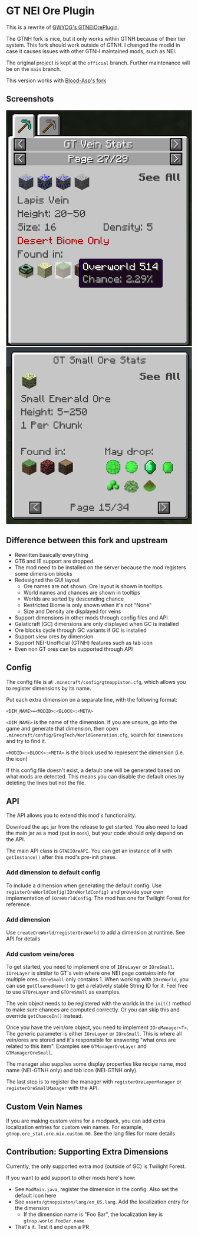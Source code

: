 # GT NEI Ore Plugin
This is a rewrite of [GWYOG's GTNEIOrePlugin](https://github.com/GWYOG/GTNEIOrePlugin).

The GTNH fork is nice, but it only works within GTNH because of their tier system.
This fork should work outside of GTNH. I changed the modid in case
it causes issues with other GTNH maintained mods, such as NEI.

The original project is kept at the `official` branch. Further maintenance will be on the `main` branch.

This version works with [Blood-Asp's fork](https://github.com/Blood-Asp/GT5-Unofficial)

## Screenshots
![](./docs/demo_vein.png)
![](./docs/demo_small.png)

## Difference between this fork and upstream
- Rewritten basically everything
- GT6 and IE support are dropped.
- The mod need to be installed on the server because the mod registers some dimension blocks
- Redesigned the GUI layout
    - Ore names are not shown. Ore layout is shown in tooltips.
    - World names and chances are shown in tooltips
    - Worlds are sorted by descending chance
    - Restricted Biome is only shown when it's not "None"
    - Size and Density are displayed for veins
- Support dimensions in other mods through config files and API
- Galaticraft (GC) dimensions are only displayed when GC is installed
- Ore blocks cycle through GC variants if GC is installed
- Support view ores by dimension
- Support NEI-Unofficial (GTNH) features such as tab icon
- Even non GT ores can be supported through API


## Config
The config file is at `.minecraft/config/gtnoppiston.cfg`, which allows you to register dimensions
by its name.

Put each extra dimension on a separate line, with the following format:
```
<DIM_NAME>=<MODID>:<BLOCK>:<META>
```
`<DIM_NAME>` is the name of the dimension. If you are unsure, go into the game
and generate that dimension, then open `.minecraft/config/GregTech/WorldGeneration.cfg`,
search for `dimensions` and try to find it.

`<MODID>:<BLOCK>:<META>` is the block used to represent the dimension (i.e. the icon)

If this config file doesn't exist, a default one will be generated based on 
what mods are detected.
This means you can disable the default ones by deleting the lines but not the file.

## API
The API allows you to extend this mod's functionality.

Download the `api` jar from the release to get started. You also need to load
the main jar as a mod (put in `mods`), but your code should only depend on the API.

The main API class is `GTNEIOreAPI`. You can get an instance of it with `getInstance()`
after this mod's pre-init phase. 

### Add dimension to default config
To include a dimension when generating the default config. Use `registerOreWorldConfig(IOreWorldConfig)`
and provide your own implementation of `IOreWorldConfig`. The mod has one for Twilight Forest for reference.

### Add dimension
Use `createOreWorld/registerOreWorld` to add a dimension at runtime. See API for details

### Add custom veins/ores
To get started, you need to implement one of `IOreLayer` or `IOreSmall`.
`IOreLayer` is similar to GT's vein where one NEI page contains info for multiple ores.
`IOreSmall` only contains 1. When working with `IOreWorld`, you can use `getCleanedName()`
to get a relatively stable String ID for it. Feel free to use `GTOreLayer` and `GTOreSmall` as examples.

The vein object needs to be registered with the worlds in the `init()` method to make sure
chances are computed correctly. Or you can skip this and override `getChanceIn()` instead.

Once you have the vein/ore object, you need to implement `IOreManager<T>`. 
The generic parameter is either `IOreLayer` or `IOreSmall`. This is where all vein/ores
are stored and it's responsible for answering "what ores are related to this item".
Examples see `GTManagerOreLayer` and `GTManagerOreSmall`.

The manager also supplies some display properties like recipe name, mod name (NEI-GTNH only)
and tab icon (NEI-GTNH only).

The last step is to register the manager with `registerOreLayerManager` or `registerOreSmallManager`
with the API.


## Custom Vein Names
If you are making custom veins for a modpack, you can add extra localization
entries for custom vein names. For example, `gtnop.ore_stat.ore.mix.custom.00`.
See the lang files for more details

## Contribution: Supporting Extra Dimensions
Currently, the only supported extra mod (outside of GC) is Twilight Forest.

If you want to add support to other mods here's how:
- See `ModMain.java`, register the dimension in the config. Also set the default icon here
- See `assets/gtnoppiston/lang/en_US.lang`. Add the localization entry for the dimension
    - If the dimension name is "Foo Bar", the localization key is `gtnop.world.FooBar.name`
- That's it. Test it and open a PR
